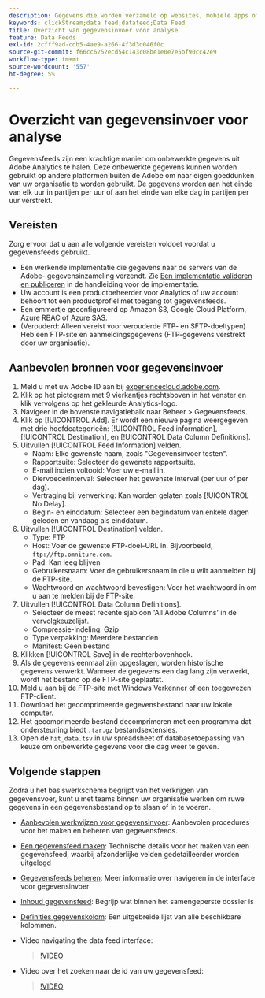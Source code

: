 ```yaml
---
description: Gegevens die worden verzameld op websites, mobiele apps of die worden geüpload met behulp van webservice-API's of gegevensbronnen, worden verwerkt en opgeslagen in Adobe Data Warehouse. Deze onbewerkte klikstreamgegevens vormen de gegevensset die door Adobe Analytics wordt gebruikt.
keywords: clickStream;data feed;datafeed;Data Feed
title: Overzicht van gegevensinvoer voor analyse
feature: Data Feeds
exl-id: 2cfff9ad-cdb5-4ae9-a266-4f3d3d046f0c
source-git-commit: f66cc6252ecd54c143c08be1e0e7e5bf90cc42e9
workflow-type: tm+mt
source-wordcount: '557'
ht-degree: 5%

---
```


# Overzicht van gegevensinvoer voor analyse

Gegevensfeeds zijn een krachtige manier om onbewerkte gegevens uit Adobe Analytics te halen. Deze onbewerkte gegevens kunnen worden gebruikt op andere platformen buiten de Adobe om naar eigen goeddunken van uw organisatie te worden gebruikt. De gegevens worden aan het einde van elk uur in partijen per uur of aan het einde van elke dag in partijen per uur verstrekt.

## Vereisten

Zorg ervoor dat u aan alle volgende vereisten voldoet voordat u gegevensfeeds gebruikt.

* Een werkende implementatie die gegevens naar de servers van de Adobe- gegevensinzameling verzendt. Zie [Een implementatie valideren en publiceren](/help/implement/launch/validate-publish-prod.md) in de handleiding voor de implementatie.
* Uw account is een productbeheerder voor Analytics of uw account behoort tot een productprofiel met toegang tot gegevensfeeds.
* Een emmertje geconfigureerd op Amazon S3, Google Cloud Platform, Azure RBAC of Azure SAS.
* (Verouderd: Alleen vereist voor verouderde FTP- en SFTP-doeltypen) Heb een FTP-site en aanmeldingsgegevens (FTP-gegevens verstrekt door uw organisatie).

## Aanbevolen bronnen voor gegevensinvoer

1. Meld u met uw Adobe ID aan bij [experiencecloud.adobe.com](https://experiencecloud.adobe.com).
2. Klik op het pictogram met 9 vierkantjes rechtsboven in het venster en klik vervolgens op het gekleurde Analytics-logo.
3. Navigeer in de bovenste navigatiebalk naar Beheer > Gegevensfeeds.
4. Klik op [!UICONTROL Add]. Er wordt een nieuwe pagina weergegeven met drie hoofdcategorieën: [!UICONTROL Feed information], [!UICONTROL Destination], en [!UICONTROL Data Column Definitions].
5. Uitvullen [!UICONTROL Feed Information] velden.
   * Naam: Elke gewenste naam, zoals &quot;Gegevensinvoer testen&quot;.
   * Rapportsuite: Selecteer de gewenste rapportsuite.
   * E-mail indien voltooid: Voer uw e-mail in.
   * Diervoederinterval: Selecteer het gewenste interval (per uur of per dag).
   * Vertraging bij verwerking: Kan worden gelaten zoals [!UICONTROL No Delay].
   * Begin- en einddatum: Selecteer een begindatum van enkele dagen geleden en vandaag als einddatum.
6. Uitvullen [!UICONTROL Destination] velden.
   * Type: FTP
   * Host: Voer de gewenste FTP-doel-URL in. Bijvoorbeeld, `ftp://ftp.omniture.com`.
   * Pad: Kan leeg blijven
   * Gebruikersnaam: Voer de gebruikersnaam in die u wilt aanmelden bij de FTP-site.
   * Wachtwoord en wachtwoord bevestigen: Voer het wachtwoord in om u aan te melden bij de FTP-site.
7. Uitvullen [!UICONTROL Data Column Definitions].
   * Selecteer de meest recente sjabloon &#39;All Adobe Columns&#39; in de vervolgkeuzelijst.
   * Compressie-indeling: Gzip
   * Type verpakking: Meerdere bestanden
   * Manifest: Geen bestand
8. Klikken [!UICONTROL Save] in de rechterbovenhoek.
9. Als de gegevens eenmaal zijn opgeslagen, worden historische gegevens verwerkt. Wanneer de gegevens een dag lang zijn verwerkt, wordt het bestand op de FTP-site geplaatst.
10. Meld u aan bij de FTP-site met Windows Verkenner of een toegewezen FTP-client.
11. Download het gecomprimeerde gegevensbestand naar uw lokale computer.
12. Het gecomprimeerde bestand decomprimeren met een programma dat ondersteuning biedt `.tar.gz` bestandsextensies.
13. Open de `hit_data.tsv` in uw spreadsheet of databasetoepassing van keuze om onbewerkte gegevens voor die dag weer te geven.

## Volgende stappen

Zodra u het basiswerkschema begrijpt van het verkrijgen van gegevensvoer, kunt u met teams binnen uw organisatie werken om ruwe gegevens in een gegevensbestand op te slaan of in te voeren.

* [Aanbevolen werkwijzen voor gegevensinvoer](/help/export/analytics-data-feed/data-feeds-best-practices.md): Aanbevolen procedures voor het maken en beheren van gegevensfeeds.
* [Een gegevensfeed maken](create-feed.md): Technische details voor het maken van een gegevensfeed, waarbij afzonderlijke velden gedetailleerder worden uitgelegd
* [Gegevensfeeds beheren](df-manage-feeds.md): Meer informatie over navigeren in de interface voor gegevensinvoer
* [Inhoud gegevensfeed](c-df-contents/datafeeds-contents.md): Begrijp wat binnen het samengeperste dossier is <!-- Is this still the output users can download from the destination? I aske Jun. -->
* [Definities gegevenskolom](c-df-contents/datafeeds-reference.md): Een uitgebreide lijst van alle beschikbare kolommen.
* Video navigating the data feed interface:

  >[!VIDEO](https://video.tv.adobe.com/v/25452/?quality=12)

* Video over het zoeken naar de id van uw gegevensfeed:

  >[!VIDEO](https://video.tv.adobe.com/v/335747/?quality=12)